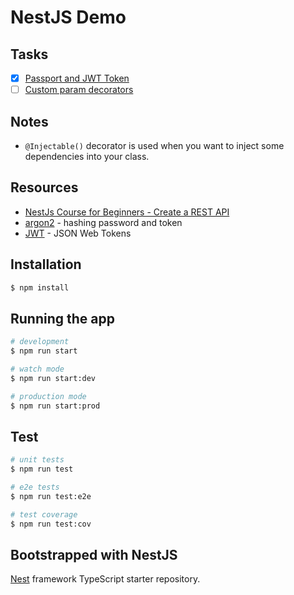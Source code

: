 # NestJS Demo

## Tasks

- [x] [Passport and JWT Token](https://youtu.be/GHTA143_b-s?t=5233)
- [ ] [Custom param decorators](https://www.youtube.com/watch?v=GHTA143_b-s&t=12419s)

## Notes

- `@Injectable()` decorator is used when you want to inject some dependencies into your class.

## Resources

- [NestJs Course for Beginners - Create a REST API](https://www.youtube.com/watch?v=GHTA143_b-s)
- [argon2](https://github.com/ranisalt/node-argon2) - hashing password and token
- [JWT](https://jwt.io/) - JSON Web Tokens

## Installation

```bash
$ npm install
```

## Running the app

```bash
# development
$ npm run start

# watch mode
$ npm run start:dev

# production mode
$ npm run start:prod
```

## Test

```bash
# unit tests
$ npm run test

# e2e tests
$ npm run test:e2e

# test coverage
$ npm run test:cov
```

## Bootstrapped with NestJS

[Nest](https://github.com/nestjs/nest) framework TypeScript starter repository.
